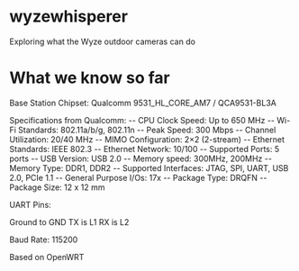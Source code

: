 # wyzewhisperer
Exploring what the Wyze outdoor cameras can do

# What we know so far
Base Station Chipset: Qualcomm 9531_HL_CORE_AM7 / QCA9531-BL3A

Specifications from Qualcomm:
-- CPU Clock Speed: Up to 650 MHz
-- Wi-Fi Standards: 802.11a/b/g, 802.11n
-- Peak Speed: 300 Mbps
-- Channel Utilization: 20/40 MHz
-- MIMO Configuration: 2×2 (2-stream)
-- Ethernet Standards: IEEE 802.3
-- Ethernet Network: 10/100
-- Supported Ports: 5 ports
-- USB Version: USB 2.0
-- Memory speed: 300MHz, 200MHz
-- Memory Type: DDR1, DDR2
-- Supported Interfaces: JTAG, SPI, UART, USB 2.0, PCIe 1.1
-- General Purpose I/Os: 17x
-- Package Type: DRQFN
-- Package Size: 12 x 12 mm

UART Pins:

Ground to GND
TX is L1
RX is L2

Baud Rate: 115200

Based on OpenWRT
